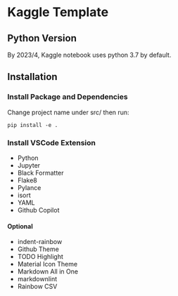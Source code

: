 # Kaggle Template

## Python Version

By 2023/4, Kaggle notebook uses python 3.7 by default.

## Installation

### Install Package and Dependencies

Change project name under src/ then run:

``` shell
pip install -e .
```

### Install VSCode Extension

- Python
- Jupyter
- Black Formatter
- Flake8
- Pylance
- isort
- YAML
- Github Copilot

#### Optional

- indent-rainbow
- Github Theme
- TODO Highlight
- Material Icon Theme
- Markdown All in One
- markdownlint
- Rainbow CSV
